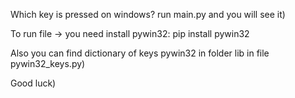 Which key is pressed on windows?
run main.py and you will see it)

To run file -> you need install pywin32: pip install pywin32

Also you can find dictionary of keys pywin32 in folder lib in file pywin32_keys.py)

Good luck)
